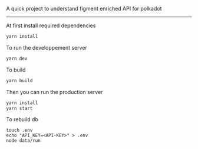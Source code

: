 A quick project to understand figment enriched API for polkadot

---

At first install required dependencies

```bash
yarn install
```

To run the developpement server

```bash
yarn dev
```

To build

```bash
yarn build
```

Then you can run the production server

```bash
yarn install
yarn start
```

To rebuild db

```
touch .env
echo "API_KEY=<API-KEY>" > .env
node data/run
```
